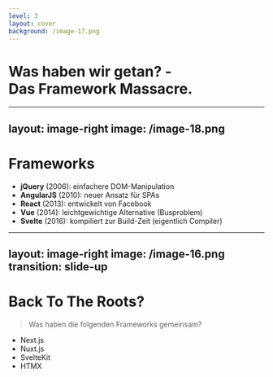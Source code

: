 ```yaml
---
level: 3
layout: cover
background: /image-17.png
---
```


# Was haben wir getan? - <br>Das Framework Massacre.

<!--
# Was haben wir getan? - <br>Das Framework Massacre. (State of Frontend)
-->

---
layout: image-right
image: /image-18.png
---

# Frameworks

- **jQuery** (2006): einfachere DOM-Manipulation
- **AngularJS** (2010): neuer Ansatz für SPAs
- **React** (2013): entwickelt von Facebook
- **Vue** (2014): leichtgewichtige Alternative (Busproblem)
- **Svelte** (2016): kompiliert zur Build-Zeit (eigentlich Compiler)

<!-- Image Source: https://www.reddit.com/r/ProgrammerHumor/comments/zajepm/most_mentally_stable_web_developer/ -->

<!-- 
# Frameworks

- **JavaScript-Frameworks** wie jQuery vereinfachten DOM-Manipulation in den 2000er Jahren.
- Einführung von **AngularJS** (2010): Neuer Ansatz für Single Page Applications (SPAs).
- Aufstieg moderner Frameworks:
  - **React** (2013): entwickelt von Facebook (eigentlich Library).
  - **Vue.js** (2014): Leichtgewichtige Alternative (eigentlich Compiler). Voltar ansprechen!
  - **Svelte** (2016): Kompiliert zur Build-Zeit, keine Laufzeitbibliothek, hohe Performance.

Ein neues Framework alle paar Monate.

- **Komplexität**: Unterschiedliche Konzepte und Paradigmen.
- **Überladung**: Umfangreiche Bibliotheken für einfache Aufgaben.
- **Wartbarkeit**: Schwieriger Wechsel zwischen Frameworks.
-->

---
layout: image-right
image: /image-16.png
transition: slide-up
---

# Back To The Roots?

> Was haben die folgenden Frameworks gemeinsam?

* Next.js
* Nuxt.js
* SvelteKit
* HTMX

<!-- Image Source: https://www.reddit.com/r/programminghumor/comments/1f2lzhb/fuck_nodejs -->

<!--
# Back To The Roots?

> Was haben die folgenden Frameworks gemeinsam?

* Next.js
* Nuxt.js
* SvelteKit
* HTMX <br>(Clientseitiges Script für HTML-Events)

Richtig! SSR!

## Rückkehr zu den Wurzeln: SSR und htmx
In den letzten Jahren gibt es einen Trend zurück zu einfacheren Ansätzen:

### Server-Side Rendering (SSR)
- SSR ermöglicht es, Seiten auf dem Server zu rendern, bevor sie an den Client gesendet werden. Dies verbessert die Ladezeiten und SEO.
- Beliebte SSR-Frameworks sind Next.js (für React) und Nuxt.js (für Vue).

### HTMX
- htmx ist eine kleine JavaScript-Bibliothek, die es ermöglicht, HTML direkt vom Server zu laden und dynamisch in bestehende Seiten einzufügen.
- Es fördert einen einfacheren Ansatz zur Erstellung interaktiver Webanwendungen ohne umfangreiche Client-seitige Frameworks.

## Fazit
Die Entwicklung von Webtechnologien zeigt einen Zyklus von Komplexität hin zu Einfachheit. Während moderne Frameworks wie React, Vue und Svelte leistungsstarke Werkzeuge bieten, erkennen viele Entwickler den Wert einfacher Ansätze wie SSR und htmx. Diese Methoden ermöglichen es, robuste Anwendungen mit weniger Overhead zu erstellen und fördern eine bessere Benutzererfahrung.
-->
